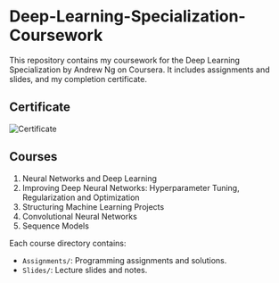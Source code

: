 # Deep-Learning-Specialization-Coursework

This repository contains my coursework for the Deep Learning Specialization by Andrew Ng on Coursera. It includes assignments and slides, and my completion certificate.

## Certificate

![Certificate](Certificate/Coursera%20QANSZTA7JJJ8_page-0001.jpg)

## Courses

1. Neural Networks and Deep Learning
2. Improving Deep Neural Networks: Hyperparameter Tuning, Regularization and Optimization
3. Structuring Machine Learning Projects
4. Convolutional Neural Networks
5. Sequence Models


Each course directory contains:
- `Assignments/`: Programming assignments and solutions.
- `Slides/`: Lecture slides and notes.
